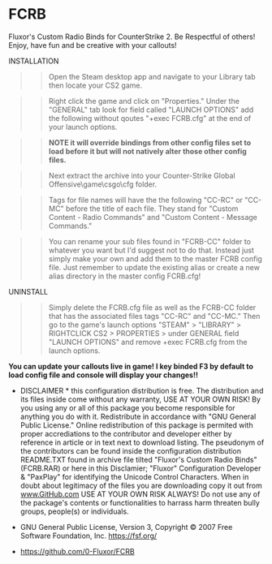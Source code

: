 # FCRB
Fluxor's Custom Radio Binds for CounterStrike 2. Be Respectful of others! Enjoy, have fun and be creative with your callouts!

INSTALLATION

>> Open the Steam desktop app and navigate to your Library tab then locate your CS2 game. 

>> Right click the game and click on "Properties." Under the "GENERAL" tab look for field called "LAUNCH OPTIONS" add the following without qoutes "+exec FCRB.cfg" at the end of your launch options. 

>> **NOTE it will override bindings from other config files set to load before it but will not natively alter those other config files.** 

>> Next extract the archive into your Counter-Strike Global Offensive\game\csgo\cfg folder. 

>> Tags for file names will have the the following "CC-RC" or "CC-MC" before the title of each file. They stand for "Custom Content - Radio Commands" and "Custom Content - Message Commands."

>> You can rename your sub files found in "FCRB-CC" folder to whatever you want but I'd suggest not to do that. Instead just simply make your own and add them to the master FCRB config file. Just remember to update the existing alias or create a new alias directory in the master config FCRB.cfg!

UNINSTALL

>> Simply delete the FCRB.cfg file as well as the FCRB-CC folder that has the associated files tags "CC-RC" and "CC-MC." Then go to the game's launch options "STEAM" > "LIBRARY" > RIGHTCLICK CS2 > PROPERTIES > under GENERAL field "LAUNCH OPTIONS" and remove +exec FCRB.cfg from the launch options. 

**You can update your callouts live in game! I key binded F3 by default to load config file and console will display your changes!!**


 * DISCLAIMER * this configuration distribution is free. The distribution and its files inside come without any warranty, USE AT YOUR OWN RISK! By you using any or all of this package you become responsible for anything you do with it. Redistribute in accordance with "GNU General Public License." Online redistribution of this package is permited with proper accrediations to the contributor and developer either by reference in article or in text next to download listing. The pseudonym of the contributors can be found inside the configuration distribution README.TXT found in archive file tilted "Fluxor's Custom Radio Binds" (FCRB.RAR) or here in this Disclamier; "Fluxor" Configuration Developer & "PaxPlay" for identifying the Unicode Control Characters. When in doubt about legitimacy of the files you are downloading copy it out from www.GitHub.com  USE AT YOUR OWN RISK ALWAYS! Do not use any of the package's contents or functionalities to harrass harm threaten bully groups, people(s) or individuals.
 
 * GNU General Public License, Version 3, Copyright © 2007 Free Software Foundation, Inc. <https://fsf.org/>
 * https://github.com/0-Fluxor/FCRB
